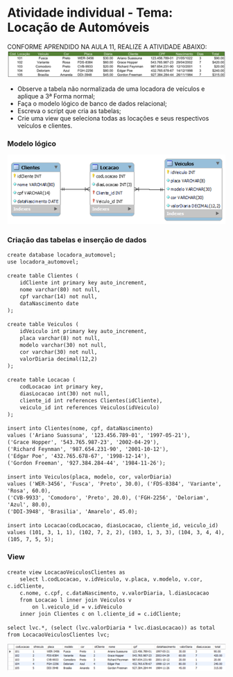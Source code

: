 # Atividade individual - Tema: Locação de Automóveis

CONFORME APRENDIDO NA AULA 11, REALIZE A ATIVIDADE ABAIXO:
![TABELA_NORMALIZACAO](TABELA_NORMALIZACAO.png)

<ul>
    <li>Observe a tabela não normalizada de uma locadora de veículos e aplique a 3ª Forma normal;</li>
    <li>Faça o modelo lógico de banco de dados relacional;</li>
    <li>Escreva o script que cria as tabelas;</li>
    <li>Crie uma view que seleciona todas as locações e seus respectivos veículos e clientes.</li>
</ul>

### Modelo lógico
![modelo_logico](modelo_logico.png)

### Criação das tabelas e inserção de dados
```
create database locadora_automovel;
use locadora_automovel;

create table Clientes (
	idCliente int primary key auto_increment,
    nome varchar(80) not null,
    cpf varchar(14) not null,
    dataNascimento date
);

create table Veiculos (
	idVeiculo int primary key auto_increment,
    placa varchar(8) not null,
    modelo varchar(30) not null,
    cor varchar(30) not null,
    valorDiaria decimal(12,2)
);

create table Locacao (
	codLocacao int primary key,
    diasLocacao int(30) not null,
    cliente_id int references Clientes(idCliente),
    veiculo_id int references Veiculos(idVeiculo)
);

insert into Clientes(nome, cpf, dataNascimento)
values ('Ariano Suassuna', '123.456.789-01', '1997-05-21'),
('Grace Hopper', '543.765.987-23', '2002-04-29'),
('Richard Feynman', '987.654.231-90', '2001-10-12'),
('Edgar Poe', '432.765.678-67', '1998-12-14'),
('Gordon Freeman', '927.384.284-44', '1984-11-26');

insert into Veiculos(placa, modelo, cor, valorDiaria)
values ('WER-3456', 'Fusca', 'Preto', 30.0), ('FDS-8384', 'Variante', 'Rosa', 60.0),
('CVB-9933', 'Comodoro', 'Preto', 20.0), ('FGH-2256', 'Deloriam', 'Azul', 80.0),
('DDI-3948', 'Brasilia', 'Amarelo', 45.0);

insert into Locacao(codLocacao, diasLocacao, cliente_id, veiculo_id)
values (101, 3, 1, 1), (102, 7, 2, 2), (103, 1, 3, 3), (104, 3, 4, 4), (105, 7, 5, 5);
```

### View
```
create view LocacaoVeiculosClientes as
	select l.codLocacao, v.idVeiculo, v.placa, v.modelo, v.cor, c.idCliente,
    c.nome, c.cpf, c.dataNascimento, v.valorDiaria, l.diasLocacao
	from Locacao l inner join Veiculos v
		on l.veiculo_id = v.idVeiculo
	inner join Clientes c on l.cliente_id = c.idCliente;

select lvc.*, (select (lvc.valorDiaria * lvc.diasLocacao)) as total from LocacaoVeiculosClientes lvc;
```
![view](resultado_consulta_view.png)
